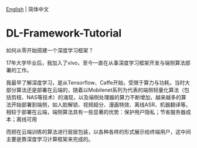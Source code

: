 [English](./README.md) | 简体中文

# DL-Framework-Tutorial
如何从零开始搭建一个深度学习框架？

17年大学毕业后，我加入了vivo，至今一直在从事深度学习框架开发与端侧算法部署的工作。

我最早了解深度学习，是从Tensorflow、Caffe开始，受限于算力与功耗，当时大部分算法还是部署在云端的，随着以Mobilenet系列为代表的端侧轻量化算法（包括剪枝、NAS等技术）的涌现，以及端侧处理器的算力不断增加，越来越多的算法开始部署到端侧，如人脸解锁、视频超分、漫画特效、离线ASR、机器翻译等。  相较于部署在云端，端侧算法具有一些显著的优势：保护用户隐私；节省服务器成本；离线可用

而把在云端训练的算法进行层层包装，以各种各样的形式展示给终端用户，这中间主要是靠深度学习计算框架来完成的。
